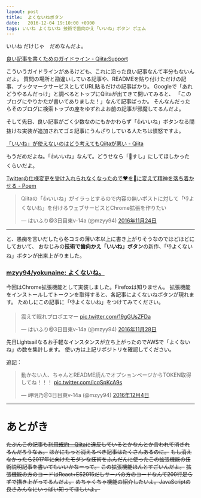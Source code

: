 ```yaml
---
layout: post
title:  よくないねボタン
date:   2016-12-04 19:10:00 +0900
tags: いいね よくないね 技術で歯向かえ「いいね」ボタン ポエム
---
```


いいね だけじゃ　だめなんだよ。

[良い記事を書くためのガイドライン - Qiita:Support](http://help.qiita.com/ja/articles/qiita-article-guideline)

こういうガイドラインがあるけども、これに沿った良い記事なんて半分もないんだよ。
質問の場所と勘違いしている記事や、READMEを貼り付けただけの記事、ブックマークサービスとしてURL貼るだけの記事ばかり。
Googleで「あれどうやるんだっけ」と調べるとトップにQiitaが出てきて開いてみると、
「このブログにやりかたが書いてありました！」なんて記事ばっか。
そんなんだったらそのブログに検索トップの座をゆずれよお前の記事が邪魔してるんだよ。

そして先日、良い記事がごく少数なのにもかかわらず「👍いいね」ボタンなる間抜けな実装が追加されてゴミ記事にうんざりしている人たちは憤怒ですよ。

[「いいね」が使えないのはどう考えてもQiitaが悪い - Qiita](http://qiita.com/bezeklik/items/e28ab36e1071e761a277)

もうだめだよね。「👍いいね」なんて。どうせなら「🍣すし」にしてほしかったくらいだよ。

[Twitterの仕様変更を受け入れられなくなったので:heart:を:sushi:に変えて精神を落ち着かせる - Poem](https://poem.mzyy94.com/items/like2sushi)

<blockquote class="twitter-tweet" data-lang="ja"><p lang="ja" dir="ltr">Qiitaの「👍いいね」がイラっとするので内容の無いポストに対して「👎よくないね」を付けるウェブサービスとChrome拡張を作りたい</p>&mdash; はいふり@3日目東v-14a (@mzyy94) <a href="https://twitter.com/mzyy94/status/801694537219444736">2016年11月24日</a></blockquote>
<script async src="//platform.twitter.com/widgets.js" charset="utf-8"></script>

------

と、愚痴を言いだしたら冬コミの薄い本以上に書き上がりそうなのでほどほどにしておいて、
おなじみの**技術で歯向かえ「いいね」ボタン**の新作、「👎よくないね」ボタンが出来上がりました。

### [mzyy94/yokunaine: よくないね。](https://github.com/mzyy94/yokunaine/)

今回はChrome拡張機能として実装しました。Firefoxは知りません。
拡張機能をインストールしてトークンを取得すると、各記事によくないねボタンが現れます。
ためしにこの記事に「👎よくないね」をつけてみてください。

<blockquote class="twitter-tweet" data-conversation="none" data-lang="ja"><p lang="ja" dir="ltr">震えて眠れプロポエマー <a href="https://t.co/19gGUsZFDa">pic.twitter.com/19gGUsZFDa</a></p>&mdash; はいふり@3日目東v-14a (@mzyy94) <a href="https://twitter.com/mzyy94/status/803071379654352896">2016年11月28日</a></blockquote>
<script async src="//platform.twitter.com/widgets.js" charset="utf-8"></script>

先日Lightsailなるお手軽なインスタンスが立ち上がったのでAWSで「よくないね」の数を集計します。
使い方は上記リポジトリを確認してください。

追記：

<blockquote class="twitter-tweet" data-conversation="none" data-lang="ja"><p lang="ja" dir="ltr">動かない人、ちゃんとREADME読んでオプションページからTOKEN取得してね！！！ <a href="https://t.co/lcqSpKcA9s">pic.twitter.com/lcqSpKcA9s</a></p>&mdash; 岬明乃@3日目東v-14a (@mzyy94) <a href="https://twitter.com/mzyy94/status/805362469543649280">2016年12月4日</a></blockquote>
<script async src="//platform.twitter.com/widgets.js" charset="utf-8"></script>

------

# あとがき

~~たぶんこの記事も[利用規約 - Qiita](https://qiita.com/terms)に違反しているとかなんとか言われて消されるんだろうなぁ。~~
~~ほかにもっと消えるべき記事はたくさんあるのに。~~
~~もし消えなかったら2017年に向けたモダンな技術をふんだんに使ったこの拡張機能の技術説明記事を書いてもいいかなーって。~~
~~この拡張機能ほんとすごいんだよ。~~
~~拡張機能の方のコードはReact+ES2015だしサーバの方のコードなんて200行足らずで描き上がってるんだよ。~~
~~めちゃくちゃ機能の紹介したいよ。JavaScriptの良さみんなにいっぱい知ってほしいよ。~~
